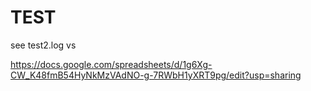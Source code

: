 TEST
====

see test2.log vs 

https://docs.google.com/spreadsheets/d/1g6Xg-CW_K48fmB54HyNkMzVAdNO-g-7RWbH1yXRT9pg/edit?usp=sharing

